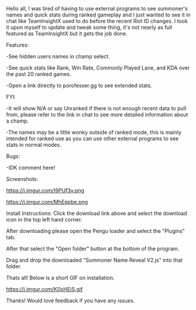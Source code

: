 Hello all, I was tired of having to use external programs to see summoner's names and quick stats during ranked gameplay and I just wanted to see it in chat like TeamInsightX used to do before the recent Riot ID changes. I took it upon myself to update and tweak some thing, it's not nearly as full featured as TeamInsightX but it gets the job done.

Features:

-See hidden users names in champ select.

-See quick stats like Rank, Win Rate, Commonly Played Lane, and KDA over the past 20 ranked games.

-Open a link directly to porofesser.gg to see extended stats.


FYI:

-It will show N/A or say Unranked if there is not enough recent data to pull from, please refer to the link in chat to see more detailed information about a champ.

-The names may be a little wonky outside of ranked mode, this is mainly intended for ranked use as you can use other external programs to see stats in normal modes.

Bugs:

-IDK comment here!

Screenshots:

https://i.imgur.com/I9PUf3v.png

https://i.imgur.com/MhEepbe.png

Install Instructions:
Click the download link above and select the download icon in the top left hand corner.

After downloading please open the Pengu loader and select the "Plugins" tab.

After that select the "Open folder" button at the bottom of the program.

Drag and drop the downloaded "Summoner Name Reveal V2.js" into that folder.

Thats all! Below is a short GIF on installation.


https://i.imgur.com/K0xHEiS.gif


Thanks! Would love feedback if you have any issues.
